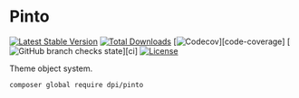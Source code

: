 # Pinto

[![Latest Stable Version](http://poser.pugx.org/dpi/pinto/v)](https://packagist.org/packages/dpi/pinto)
[![Total Downloads](http://poser.pugx.org/dpi/pinto/downloads)](https://packagist.org/packages/dpi/pinto)
[![Codecov](https://img.shields.io/codecov/c/github/dpi/pinto)][code-coverage]
[![GitHub branch checks state](https://img.shields.io/github/checks-status/dpi/pinto/1.x)][ci]
[![License](http://poser.pugx.org/dpi/pinto/license)](https://packagist.org/packages/dpi/pinto)

Theme object system.

```shell
composer global require dpi/pinto
```
